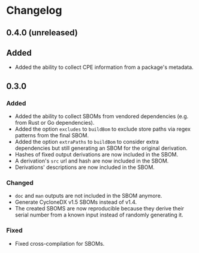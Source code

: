 # Changelog

## 0.4.0 (unreleased)

## Added

- Added the ability to collect CPE information from a package's metadata.

## 0.3.0

### Added

- Added the ability to collect SBOMs from vendored dependencies (e.g. from Rust
  or Go dependencies).
- Added the option `excludes` to `buildBom` to exclude store paths via regex
  patterns from the final SBOM.
- Added the option `extraPaths` to `buildBom` to consider extra dependencies
  but still generating an SBOM for the original derivation.
- Hashes of fixed output derivations are now included in the SBOM.
- A derivation's `src` url and hash are now included in the SBOM.
- Derivations' descriptions are now included in the SBOM.

### Changed

- `doc` and `man` outputs are not included in the SBOM anymore.
- Generate CycloneDX v1.5 SBOMs instead of v1.4.
- The created SBOMS are now reproducible because they derive their serial
  number from a known input instead of randomly generating it.

### Fixed

- Fixed cross-compilation for SBOMs.
